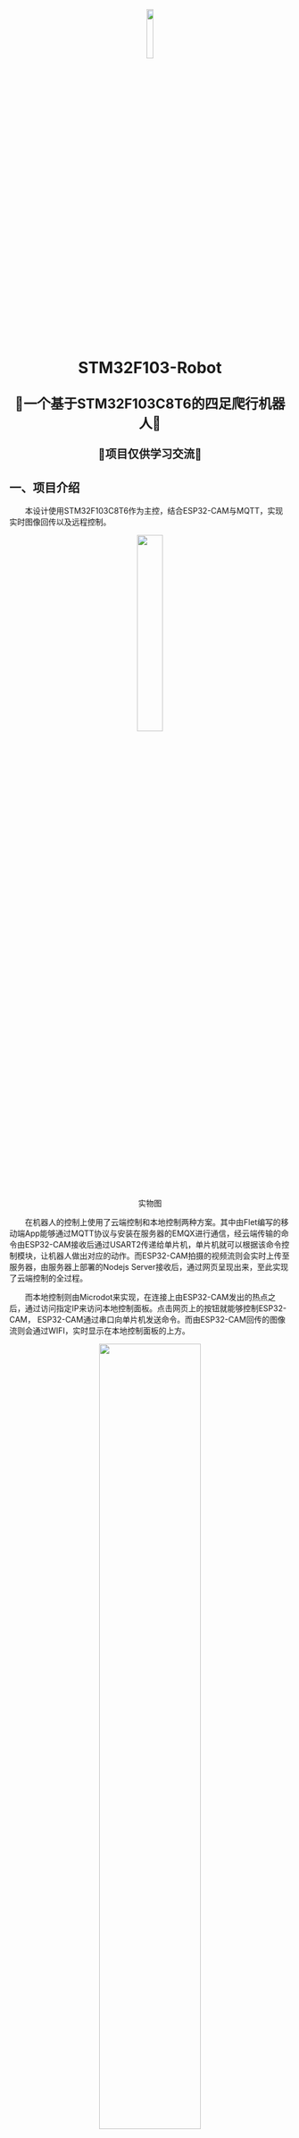 <div align=center> <img src="./readme/logo.png" width = 15%/> </div>

# <p align="center">STM32F103-Robot</p>

<p align="center" style="font-size: 24px; font-weight: bold;">🎉一个基于STM32F103C8T6的四足爬行机器人🎉</p>
<p align="center" style="font-size: 20px; font-weight: bold;">🚫项目仅供学习交流🚫</p>

## 一、项目介绍

&emsp;&emsp;本设计使用STM32F103C8T6作为主控，结合ESP32-CAM与MQTT，实现实时图像回传以及远程控制。

<div align=center> <img src="./readme/实物图.jpg" width = 30%/> </div>
<p align="center">实物图</p>

&emsp;&emsp;在机器人的控制上使用了云端控制和本地控制两种方案。其中由Flet编写的移动端App能够通过MQTT协议与安装在服务器的EMQX进行通信，经云端传输的命令由ESP32-CAM接收后通过USART2传递给单片机，单片机就可以根据该命令控制模块，让机器人做出对应的动作。而ESP32-CAM拍摄的视频流则会实时上传至服务器，由服务器上部署的Nodejs Server接收后，通过网页呈现出来，至此实现了云端控制的全过程。

&emsp;&emsp;而本地控制则由Microdot来实现，在连接上由ESP32-CAM发出的热点之后，通过访问指定IP来访问本地控制面板。点击网页上的按钮就能够控制ESP32-CAM， ESP32-CAM通过串口向单片机发送命令。而由ESP32-CAM回传的图像流则会通过WIFI，实时显示在本地控制面板的上方。

<div align=center> <img src="./readme/系统结构图.png" width = 60%/> </div>
<p align="center">系统结构图</p>

&emsp;&emsp;仓库内包含了本项目所需的所有代码，其中还包括机器人的3D建模文件：

<div align="center">
  <table>
    <thead>
      <tr>
        <th style="text-align: left;">文件名</th>
        <th style="text-align: left;">说明</th>
      </tr>
    </thead>
    <tbody>
      <tr>
        <td style="text-align: left;">1、FreeCAD_Projects</td>
        <td style="text-align: left;">机器人3D建模工程文件</td>
      </tr>
      <tr>
        <td style="text-align: left;">2、HAL_C8T6</td>
        <td style="text-align: left;">开发STM32的工程文件</td>
      </tr>
      <tr>
        <td style="text-align: left;">3、Fletapp</td>
        <td style="text-align: left;">开发Flet应用的工程文件</td>
      </tr>
      <tr>
        <td style="text-align: left;">4、ESP32-CAM</td>
        <td style="text-align: left;">开发ESP32-CAM的Python代码以及前端代码</td>
      </tr>
      <tr>
        <td style="text-align: left;">5、CAM_Server</td>
        <td style="text-align: left;">服务器上负责ESP32-CAM图像接收的Nodejs代码</td>
      </tr>
      <tr>
        <td style="text-align: left;">6、Other</td>
        <td style="text-align: left;">包含Gerber文件和BOM表等文件</td>
      </tr>
    </tbody>
  </table>
</div>

## 二、项目设计过程

### 2.1 结构设计
&emsp;&emsp;四足爬行机器人的结构设计则使用了开源软件FreeCAD进行设计。结合MG90S舵机的尺寸，在腿部设计了凹槽与螺丝安装孔。机体中间预留电池安装孔，在关键位置还设计了螺丝孔，使结构更加牢固，方便后期的安装。

<div align=center> <img src="./readme/机体.png" width = 30%/><img src="./readme/腿部.png" width = 30%/> </div>
<p align="center">3D模型图</p>

&emsp;&emsp;建模完成后使用切片软件对模型进行切片，并将切片结果导入至3D打印机当中进行打印。填充密度为0.1mm，层厚0.2mm，挤出头温度设定为210℃。打印材料则选择了直径为1.75mm的PLA材料。电源板上预留了螺丝孔以安装尼龙柱，各个功能模块由万用板电路连接后通过尼龙柱堆叠在机体上方，方便快速装卸和调试。

### 2.2 电源设计

&emsp;&emsp;四足爬行机器人的电源模块选用了TI的TPS5430，在设计参考了[【电赛模块】TPS5430正负电源输出模块](https://oshwhub.com/quan-guo-dian-sai/dian-sai-mo-kuai-tps5430-fu-dian-yuan-shu-chu-mo-kuai)。电源模块上分别设计了三路电源，分别为舵机以及主控与功能模块进行供电。

<div align=center> <img src="./readme/原理图.png" width = 40%/> </div>
<p align="center">原理图</p>

<div align=center> <img src="./readme/电源3D渲染图.png" width = 40%/> </div>
<p align="center">电源板3D渲染图</p>

### 2.3 STM32F103C8T6的开发

&emsp;&emsp;在机器人上电后，首先初始化功能模块以及相关外设，同时初始化FreeRTOS，之后的任务就转交给FreeRTOS进行调度。在收到来自USART2的命令之前，单片机执行默认任务。在默认任务里，机器人始终保持停止状态，等待用户发送的命令。在USART2接收到命令后，单片机会进入串口中断程序，并在中断程序内判断该指令的具体含义，通过指令内容来执行对应的任务。

<div align=center> <img src="./readme/程序流程图.png" width = 40%/> </div>
<p align="center">程序流程图</p>

&emsp;&emsp;当USART2收到来自ESP32-CAM发送的信息时，单片机会执行USART2的中断函数，在中断函数内，对接收到的信息进行判断。首先在代码中创建一个数组以设置缓冲区，结合HAL库函数将接收到的数据存在缓冲区当中，之后匹配缓冲区内的内容来判断是否是对应的命令。

&emsp;&emsp;在代码中先判断当前机器人所执行的任务是否是当前已经被激活的任务，如果是则直接跳过，避免了任务被重复激活而导致单片机死机。在判断任务没有被重复激活之后，通过事件位来触发机器人的动作任务。在动作任务被触发后，根据任务标志执行对应的任务内容。

&emsp;&emsp;匹配到对应的任务内容后，开始执行对应的代码。先在OLED上显示当前的任务状态，之后执行对应的动作函数，至此完成了任务流程。任务在被激活后会反复执行，直到被新的指令打断。

&emsp;&emsp;⚠注意：项目中还包括了STM32对OLED12864、HC-SR04超声波模块、PCA9685舵机驱动模块的驱动实现。关于驱动原理可以根据项目代码可看出，这里不再过多赘述，可自行下载项目代码查看。

### 2.4 ESP32-CAM开发

&emsp;&emsp;ESP32-CAM在烧录[MicoroPython固件](https://github.com/shariltumin/esp32-cam-micropython-2022)后使用[Arduino Lab for MicroPython](https://github.com/arduino/lab-micropython-editor)开发，相关的MicroPython固件也可在本仓库中获取。

&emsp;&emsp;[Microdot](https://github.com/miguelgrinberg/microdot)是一个极小的Python Web框架，专为资源受限的系统设计，例如微控制器以及嵌入式系统，适合运行在MicroPython之上。在本文的设计中，利用Microdot与ESP32-CAM支持WIFI的特性，在ESP32-CAM上搭建一个小型的Web服务器，实现用户与机器人之间的交互。

<div align=center> <img src="./readme/ESP32-CAM模块程序流程图.png" width = 40%/> </div>
<p align="center">ESP32-CAM程序流程图</p>

&emsp;&emsp;ESP32-CAM在上电之后，会自行执行内部的程序。程序会在一开始初始化摄像头设备，并启动AP热点以等待用户连接。待用户连接到由ESP32-CAM发出的AP热点后，在浏览器中访问192.168.4.1，即可进入模式选择网页。这里的前端网页也是以文件的形式保存在ESP32-CAM当中的，因此整个连接过程完全在本地执行。

<div align=center> <img src="./readme/模式选择界面图.jpg" width = 30%/> </div>
<p align="center">“模式选择”界面</p>

&emsp;&emsp;以本地控制为例，用户选择“本地控制”后，向ESP32-CAM发送Get请求。ESP32-CAM在接收到指令后，返回本地控制面板的网页。在本地控制网页当中就可以直接看到由ESP32-CAM拍摄的图像流画面。画面下方则为机器人的控制按钮，即前进、后退、左转、右转。当用户按下按钮后，按钮中间会出现信息提示，告诉用户当前按钮按下的功能以及按钮的状态。

<div align=center> <img src="./readme/本地控制面板界面图1.jpg" width = 30%/><img src="./readme/本地控制界面图2.jpg" width = 30%/> </div>
<p align="center">“本地控制面板”界面</p>

&emsp;&emsp;在用户按下按钮后，同样会以Get请求的形式向ESP32-CAM发送命令，ESP32-CAM在接收到指令后，直接在串口输出命令，同时串口连接在STM32的USART2上。至此实现了用户对机器人的控制。

&emsp;&emsp;若用户选择的是AP配网，同样是以get请求的方式向ESP32-CAM发送数据，ESP32-CAM则向用户返回配网页面。在配网页面内，用户则需要输入WIFI名称和密码。由于ESP32-CAM只支持2.4G，因此用户在连接时需要注意连接的WIFI频段是否是2.4GHz的。

<div align=center> <img src="./readme/WIFI设置界面图.jpg" width = 30%/> </div>
<p align="center">“WIFI设置”界面</p>

&emsp;&emsp;在用户提交信息之后，跳转至确认界面，这一设计为用户提供了一个修改的机会，如果之前填写的信息有误，用户可返回修改，若信息确认无误，则点击确认按钮提交至ESP32-CAM。

<div align=center> <img src="./readme/提交成功界面图.jpg" width = 30%/> </div>
<p align="center">“提交成功”界面</p>

&emsp;&emsp;在ESP32-CAM接收到来自用户侧发送的WIFI信息后，则执行连接WIFI热点的代码，在连接WIFI的同时断开与用户的连接，同时连接至在代码中已经设置好的MQTT服务器，至此完成本地AP配网以及云端连接的流程。

&emsp;&emsp;在机器人上电后，首先初始化功能模块以及相关外设，同时初始化FreeRTOS，之后的任务就转交给FreeRTOS进行调度。在收到来自USART2的命令之前，单片机执行默认任务。在默认任务里，机器人始终保持停止状态，等待用户发送的命令。在USART2接收到命令后，单片机会进入串口中断程序，并在中断程序内判断该指令的具体含义，通过指令内容来执行对应的任务。

### 2.5 Flet应用开发

&emsp;&emsp;[Flet](https://github.com/flet-dev/flet)是一种基于Python的应用框架，允许开发者使用Python语言构建Web、桌面以及移动端应用程序，其灵感源于Google的Flutter。Flet的设计非常轻量，并且支持多种平台，具有一套代码多端使用的跨平台特性。基于Python语言构建使得应用程序更容易维护，同时社区提供了丰富的控件，可以轻松构建用户界面。

<div align=center> <img src="./readme/Flet应用界面图.png" width = 50%/> </div>
<p align="center">Flet应用界面</p>

&emsp;&emsp;App主要分为“说明”页面与“控制”页面两个部分。“说明”页面的作用是向用户简要介绍App的使用方法，包括机器人的控制方法以及配网流程。“控制”页面则为用户提供控制界面，同时将云端获取到的视频流在界面中显示。

&emsp;&emsp;当用户选择“控制”按钮后，App会按照程序中的设置，连接到设置好的IP地址、端口以及订阅的Topic，连接至EMQX服务器。页面中的视频则以WebView控件的形式，将网页上的图像流显示在页面当中。

&emsp;&emsp;当用户按下按钮后，App则通过网络，向EMQX平台发送命令，由于ESP32-CAM和App都连接到了服务器并且订阅了相同的Topic，因此在App发送信息的同时，ESP32-CAM也能从云服务器收到消息。在ESP32-CAM收到命令后，则通过串口，将命令转发至STM32，触发串口中断并执行对应的任务。至此完成由用户端经云服务到机器人的控制流程。

## 三、机器人步态规划

&emsp;&emsp;机器人行进动作可拆分为三个状态，这里以前进动作为例：

+ 动作①：机器人将左右前肢与身体平行，后肢与身体呈135°夹角，四只脚垂直于地面，为接下来迈步做准备。
+ 动作②：机器人的左前脚与右后脚同时抬高45°，之后左前肢与右后肢同时向前45°，最后左前脚与右后脚同时落下。
+ 动作③：机器人的左后脚与右前脚同时抬高45°，之后左后肢与右前肢同时向前迈出45°，左前肢与右后肢同时向后45°最后左后脚与右前脚同时落下。

&emsp;&emsp;通过不断重复动作组，机器人能够实现四肢往返交替前进，而后退动作则是前进动作的镜像。

<div align=center> <img src="./readme/前进后退示意图.png" width = 30%/> </div>
<p align="center">前进、后退步态示意图</p>

&emsp;&emsp;机器人的转体动作同样可分为三个部分，以左转动作为例：

+ 动作①：机器人将左右前肢与身体平行，后肢与身体呈135°夹角，四只脚垂直于地面，为接下来迈步做准备。
+ 动作②：左后脚与右前脚向上抬起45°，之后左后肢与右前肢先向逆时针移动45°后左后脚与右前脚落下。左前脚与右后脚抬起45°，右后肢逆时针移动45°后左前脚和右后脚落下。
+ 动作③：机器人将左后肢、右前肢和右后肢同时顺时针转45°，完成一次转体动作。

&emsp;&emsp;右转动作与左转相同，仅需将关节的旋转角度修改为逆时针即可。

<div align=center> <img src="./readme/左转右转示意图.png" width = 30%/> </div>
<p align="center">左转、右转步态示意图</p>

## 四、项目搭建及部署

### 4.1 MQTT服务器的部署以及服务器图像接收的配置

&emsp;&emsp;本项目使用EMQX作为MQTT服务器，其功能非常强大，可参考[EMQX官网](https://www.emqx.com/)进行部署。依托阿里云的轻量应用服务器，利用1panel linux运维面板快速安装应用。在1panel面板中找到应用市场，搜索EMQX并点击安装。服务器就会自动给执行命令，从Docker镜像仓库拉取镜像并自动部署。之后在阿里云的服务器管理界面开放对应的端口，可自行选择使用域名解析后访问。待安装完成后，直接在浏览器中访问域名即可进入EMQX的控制面板。

<div align=center> <img src="./readme/EMQX面板.png" width = 80%/> </div>
<p align="center">EMQX面板</p>

&emsp;&emsp;同样是使用1panel linux运维面板，先将本仓库当中“CAM_Server”文件夹中的代码上传至服务器的文件目录当中。在运维面板的菜单中找到网站->运行环境，选择“node.js”,之后点击“创建运行环境”。

<div align=center> <img src="./readme/CAM_Server.png" width = 80%/> </div>
<p align="center">创建运行环境</p>

&emsp;&emsp;记得到云服务器/运维面板的防火墙开启对应的端口哦！😊

### 4.2 STM32开发环境

&emsp;&emsp;STM32使用HAL库进行开发，用STMCubeMX建立基础工程，与CLion配合开发。关于环境的搭建教程网上已经有很多教程指导了，这里就不再赘述。clone本仓库代码后，直接使用Clion打开“HAL_C8T6”文件夹即可使用。

### 4.3 ESP32-CAM开发环境

&emsp;&emsp;下载完前文提到的Arduino Lab for MicroPython IDE之后，打开IDE并将ESP32-CAM连接电脑。在IDE内连接对应的串口，将本仓库代码中“ESP32-CAM”文件夹内的文件烧录到ESP-CAM当中。

&emsp;&emsp;在“main.py”当中，如下地方需要自行修改为自己的服务器信息：

<div align=center> <img src="./readme/ESP32-CAM图像传输信息.png" width = 50%/> </div>
<p align="center">接收图像的服务器信息</p>

<div align=center> <img src="./readme/ESP32-CAM连接MQTT信息.png" width = 50%/> </div>
<p align="center">MQTT服务器信息</p>

### 4.4 Flet应用开发环境

&emsp;&emsp;Flet应用由于使用Python语言，所以使用PyCharm IDE进行开发。Flet具体的环境搭建可以参考[Flet官方文档](https://flet.dev/docs/getting-started)。同样的，在clone本仓库的代码后，直接使用PyCharm IDE打开项目中的“Fletapp”文件夹即可使用。

&emsp;&emsp;在“mqtt.py”当中，如下地方需要自行修改为自己的服务器信息：

<div align=center> <img src="./readme/Flet应用连接MQTT信息.png" width = 50%/> </div>
<p align="center">MQTT服务器信息</p>

&emsp;&emsp;在应用的开发过程中，由于编译出的APK文件一直不能够正常工作，因此就就尝试使用了Dev分支的SDK版本，以下是版本信息：

<div align=center> <img src="./readme/Flet应用版本信息.png" width = 50%/> </div>
<p align="center">Flet应用版本信息</p>

### 4.5 模块接线图

&emsp;&emsp;在搞定软件后，将各个模块与STM32连接，以下是模块连接图：

<div align=center> <img src="./readme/模块连接图.png" width = 50%/> </div>
<p align="center">模块连接图</p>

&emsp;&emsp;至此，应该能够将这个小机器人造出来啦~😎

## 五、项目总结

+ 电源模块的设计仍然存在缺陷：虽然电源模块能够正常工作且输出电压，但是在设计过程当中仅仅考虑到了功能性，没有充分考虑到安全性。PCB电路的裸露容易导致线路因误触发生短路，会对电源模块乃至整个系统都造成安全威胁。可以考虑添加保险丝，可防止电源短路时产生的大电流导致的电路烧毁。同时还需要添加防反接/防倒灌二极管，以此来避免电源芯片的烧毁。
+ 舵机的选取以及机器人的结构与姿态问题：由于在设计之初没有考虑到电池的重量，导致在实际运行时MG90S无法轻松支撑起机器人的重量。在行进过程中，由于机器人的重心不稳定导致前进与后退的任务都不是按照正常的直线轨迹行进。也有可能是因为3D打印机的误差较大，导致实际打印出来的结构体都存在一定偏移，最终导致了机器人的重心不稳与受力不均。
+ App的优化：虽然App能够实现基础功能，但是仍然存在一系列的问题，例如App在使用完成后，必须清除缓存数据才能再次使用，否则打开之后屏幕会一直处于白屏状态，无法正常使用。同时App的控制界面没有实现自适应设备，一旦使用平板打开就会导致画面留有大量留白。在按下按钮后，按钮上方的画面也会随着页面同步刷新，影响使用。

## 六、参考资料

+ [flet-dev/flet](https://github.com/flet-dev/flet)
+ [Alidong/PCA9685_STM32HAL](https://github.com/Alidong/PCA9685_STM32HAL)
+ [mokhwasomssi/stm32_hal_ssd1306](https://github.com/mokhwasomssi/stm32_hal_ssd1306)
+ [shariltumin/esp32-cam-micropython-2022](https://github.com/shariltumin/esp32-cam-micropython-2022)
+ [STM32入门教程-2023版 细致讲解 中文字幕](https://www.bilibili.com/video/BV1th411z7sn/?p=32)
+ [韦东山freeRTOS系列教程之【第八章】事件组(event group)](https://blog.csdn.net/thisway_diy/article/details/121532692)
+ [STM32系列(HAL库)——F103C8T6通过HC-SR04超声波模块实现测距](https://blog.csdn.net/lwb450921/article/details/123670786)

&emsp;&emsp;还有我以前的项目：

+ [jmzdd/Simple-Quadruped-Robot_Code](https://github.com/jmzdd/Simple-Quadruped-Robot_Code)
+ [jmzdd/Simple-Quadruped-Robot_Models](https://github.com/jmzdd/Simple-Quadruped-Robot_Models)
